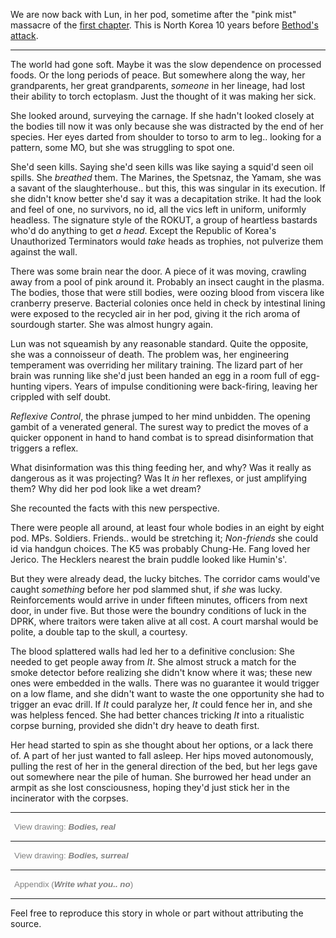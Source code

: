 We are now back with Lun, in her pod, sometime after the "pink mist" massacre of the [first chapter](https://notwelcome.in/lun-i/). This is North Korea 10 years before [Bethod's attack](https://notwelcome.in/breqage/).


---

The world had gone soft. Maybe it was the slow dependence on processed foods. Or the long periods of peace. But somewhere along the way, her grandparents, her great grandparents, _someone_ in her lineage, had lost their ability to torch ectoplasm. Just the thought of it was making her sick.

She looked around, surveying the carnage. If she hadn't looked closely at the bodies till now it was only because she was distracted by the end of her species. Her eyes darted from shoulder to torso to arm to leg.. looking for a pattern, some MO, but she was struggling to spot one.

She'd seen kills. Saying she'd seen kills was like saying a squid'd seen oil spills. She _breathed_ them. The Marines, the Spetsnaz, the Yamam, she was a savant of the slaughterhouse.. but this, this was singular in its execution. If she didn't know better she'd say it was a decapitation strike. It had the look and feel of one, no survivors, no id, all the vics left in uniform, uniformly headless. The signature style of the ROKUT, a group of heartless bastards who'd do anything to get _a head_. Except the Republic of Korea's Unauthorized Terminators would _take_ heads as trophies, not pulverize them against the wall.

There was some brain near the door. A piece of it was moving, crawling away from a pool of pink around it. Probably an insect caught in the plasma. The bodies, those that were still bodies, were oozing blood from viscera like cranberry preserve. Bacterial colonies once held in check by intestinal lining were exposed to the recycled air in her pod, giving it the rich aroma of sourdough starter. She was almost hungry again.

Lun was not squeamish by any reasonable standard. Quite the opposite, she was a connoisseur of death. The problem was, her engineering temperament was overriding her military training. The lizard part of her brain was running like she'd just been handed an egg in a room full of egg-hunting vipers. Years of impulse conditioning were back-firing, leaving her crippled with self doubt.

_Reflexive Control_, the phrase jumped to her mind unbidden. The opening gambit of a venerated general. The surest way to predict the moves of a quicker opponent in hand to hand combat is to spread disinformation that triggers a reflex.

What disinformation was this thing feeding her, and why? Was it really as dangerous as it was projecting? Was It _in_ her reflexes, or just amplifying them? Why did her pod look like a wet dream?

She recounted the facts with this new perspective.

There were people all around, at least four whole bodies in an eight by eight pod. MPs. Soldiers. Friends.. would be stretching it; _Non-friends_ she could id via handgun choices. The K5 was probably Chung-He. Fang loved her Jerico. The Hecklers nearest the brain puddle looked like Humin's'.

But they were already dead, the lucky bitches. The corridor cams would've caught *something* before her pod slammed shut, if _she_ was lucky. Reinforcements would arrive in under fifteen minutes, officers from next door, in under five. But those were the boundry conditions of luck in the DPRK, where traitors were taken alive at all cost. A court marshal would be polite, a double tap to the skull, a courtesy.

The blood splattered walls had led her to a definitive conclusion: She needed to get people away from _It_. She almost struck a match for the smoke detector before realizing she didn't know where it was; these new ones were embedded in the walls. There was no guarantee it would trigger on a low flame, and she didn't want to waste the one opportunity she had to trigger an evac drill. If _It_ could paralyze her, _It_ could fence her in, and she was helpless fenced. She had better chances tricking _It_ into a ritualistic corpse burning, provided she didn't dry heave to death first.

Her head started to spin as she thought about her options, or a lack there of. A part of her just wanted to fall asleep. Her hips moved autonomously, pulling the rest of her in the general direction of the bed, but her legs gave out somewhere near the pile of human. She burrowed her head under an armpit as she lost consciousness, hoping they'd just stick her in the incinerator with the corpses.

---
<script>
function carnLun_spOneOnClick() {
  document.getElementById("carnLun_spoiler1").style.display = "block";
  document.getElementById("carnLun_spoiler2").style.display = "none";
  document.getElementById("carnLun_spoiler3").style.display = "none";
}

function carnLun_spTwoOnClick() {
  document.getElementById("carnLun_spoiler2").style.display = "block";
  document.getElementById("carnLun_spoiler1").style.display = "none";
  document.getElementById("carnLun_spoiler3").style.display = "none";
}

function carnLun_spThreeOnClick() {
  document.getElementById("carnLun_spoiler3").style.display = "block";
  document.getElementById("carnLun_spoiler2").style.display = "none";
  document.getElementById("carnLun_spoiler1").style.display = "none";
}

</script>

<button onclick="carnLun_spThreeOnClick()" id="carnLun_spoilerButtonThree" style="display:block;opacity:1;background-color:Transparent; color:grey; border:none;">View drawing: <strong><em>Bodies, real</em></strong></button>

<div id="carnLun_spoiler3" style="display:none">
<img style="padding-right:100%;padding-bottom:20px" align="left" width=100% height=100% src=https://user-images.githubusercontent.com/3627706/86048336-fbfbb480-ba6d-11ea-8f5b-d3ddf60a357b.jpg alt="Drawings. Mail me if it doesn't show up: 87profligate@gmail.com" />

<em style="font-size:14px">Good form is to die for</em>

</div>

---

<button onclick="carnLun_spTwoOnClick()" id="carnLun_spoilerButtonTwo" style="display:block;opacity:1;background-color:Transparent; color:grey; border:none;">View drawing: <strong><em>Bodies, surreal</em></strong></button>

<div id="carnLun_spoiler2" style="display:none">
<img style="padding-right:100%;padding-bottom:20px" align="left" width=100% height=100% src=https://user-images.githubusercontent.com/3627706/86048211-bfc85400-ba6d-11ea-9f28-249366597205.jpg alt="Drawings. Mail me if it doesn't show up: 87profligate@gmail.com" />

<em style="font-size:14px">Atrocities of the vegetable kingdom</em>

</div>

---

<button onclick="carnLun_spOneOnClick()" id="carnLun_spoilerButtonOne" style="display:block;opacity:1;background-color:Transparent; color:grey; border:none;">Appendix (<strong><em>Write what you.. no</strong></em>)</button>

<div id="carnLun_spoiler1" style="display:none">

<p>I&#39;ve realized it&#39;s a lot more satisfying doing something niche that I enjoy, than something mainstream that I enjoy less. Suffice it to say I had a lot of fun writing this chapter. </p>
<p>By the way &quot;The Harlequin&#39;s Carnival&quot; is a surreal painting by some famous dude. It looks like shit. I hope doing it at least left him craving sourdough and cranberry preserve. </p>

</div>

---

Feel free to reproduce this story in whole or part without attributing the source.
